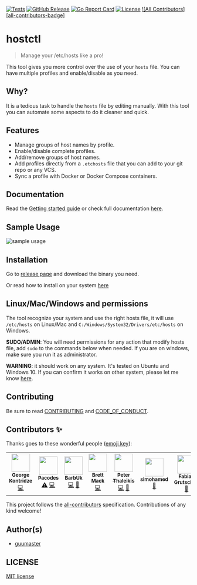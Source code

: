 [![Tests][tests-badge]][tests-link]
[![GitHub Release][release-badge]][release-link]
[![Go Report Card][report-badge]][report-link]
[![License][license-badge]][license-link]
[![All Contributors][all-contributors-badge]][all-contributors-link]


# hostctl

> Manage your /etc/hosts like a pro!

This tool gives you more control over the use of your `hosts` file. You can have multiple profiles and enable/disable as you need.


## Why?

It is a tedious task to handle the `hosts` file by editing manually. With this tool you can automate some aspects to do it cleaner and quick. 


## Features

  * Manage groups of host names by profile.
  * Enable/disable complete profiles.
  * Add/remove groups of host names.
  * Add profiles directly from a `.etchosts` file that you can add to your git repo or any VCS.
  * Sync a profile with Docker or Docker Compose containers.
  

## Documentation

Read the [Getting started guide](http://guumaster.github.io/hostctl/getting-started) 
or check full documentation [here](http://guumaster.github.io/hostctl).


## Sample Usage
![sample usage](docs/hostctl.gif)


## Installation

Go to [release page](https://github.com/guumaster/hostctl/releases) and download the binary you need.

Or read how to install on your system [here](http://guumaster.github.io/hostctl/installation/)


## Linux/Mac/Windows and permissions

The tool recognize your system and use the right hosts file, it will use `/etc/hosts` on Linux/Mac and `C:/Windows/System32/Drivers/etc/hosts` on Windows.

**SUDO/ADMIN**: You will need permissions for any action that modify hosts file, add `sudo` to the commands below when needed. If you are on windows, make sure you run it as administrator.

**WARNING**: it should work on any system. It's tested on Ubuntu and Windows 10. If you can confirm it works on other system, please let me know [here](https://github.com/guumaster/hostctl/issues/new).

## Contributing

Be sure to read [CONTRIBUTING](CONTRIBUTING.md) and [CODE_OF_CONDUCT](CODE_OF_CONDUCT.md).


## Contributors ✨

Thanks goes to these wonderful people ([emoji key](https://allcontributors.org/docs/en/emoji-key)):

<!-- ALL-CONTRIBUTORS-LIST:START - Do not remove or modify this section -->
<!-- prettier-ignore-start -->
<!-- markdownlint-disable -->
<table>
  <tr>
    <td align="center"><a href="https://github.com/gkze"><img src="https://avatars0.githubusercontent.com/u/3131232?v=4" width="50px;" alt=""/><br /><sub><b>George Kontridze</b></sub></a><br /><a href="https://github.com/guumaster/hostctl/commits?author=gkze" title="Code">💻</a></td>
    <td align="center"><a href="https://github.com/pacodes"><img src="https://avatars2.githubusercontent.com/u/28688410?v=4" width="50px;" alt=""/><br /><sub><b>Pacodes</b></sub></a><br /><a href="https://github.com/guumaster/hostctl/commits?author=pacodes" title="Tests">⚠️</a> <a href="https://github.com/guumaster/hostctl/commits?author=pacodes" title="Code">💻</a></td>
    <td align="center"><a href="https://772424.com"><img src="https://avatars3.githubusercontent.com/u/64371?v=4" width="50px;" alt=""/><br /><sub><b>BarbUk</b></sub></a><br /><a href="https://github.com/guumaster/hostctl/commits?author=BarbUk" title="Code">💻</a> <a href="#ideas-BarbUk" title="Ideas, Planning, & Feedback">🤔</a></td>
    <td align="center"><a href="https://github.com/devopsbrett"><img src="https://avatars1.githubusercontent.com/u/4403441?v=4" width="50px;" alt=""/><br /><sub><b>Brett Mack</b></sub></a><br /><a href="https://github.com/guumaster/hostctl/commits?author=devopsbrett" title="Code">💻</a></td>
    <td align="center"><a href="https://peterthaleikis.com"><img src="https://avatars0.githubusercontent.com/u/8433587?v=4" width="50px;" alt=""/><br /><sub><b>Peter Thaleikis</b></sub></a><br /><a href="https://github.com/guumaster/hostctl/commits?author=spekulatius" title="Code">💻</a> <a href="https://github.com/guumaster/hostctl/commits?author=spekulatius" title="Documentation">📖</a></td>
    <td align="center"><a href="https://github.com/smhmd"><img src="https://avatars0.githubusercontent.com/u/46059092?v=4" width="50px;" alt=""/><br /><sub><b>simohamed</b></sub></a><br /><a href="#ideas-smhmd" title="Ideas, Planning, & Feedback">🤔</a></td>
    <td align="center"><a href="https://github.com/fabiang"><img src="https://avatars2.githubusercontent.com/u/348344?v=4" width="50px;" alt=""/><br /><sub><b>Fabian Grutschus</b></sub></a><br /><a href="#ideas-fabiang" title="Ideas, Planning, & Feedback">🤔</a></td>
  </tr>
</table>

<!-- markdownlint-enable -->
<!-- prettier-ignore-end -->
<!-- ALL-CONTRIBUTORS-LIST:END -->

This project follows the [all-contributors](https://github.com/all-contributors/all-contributors) specification. Contributions of any kind welcome!


## Author(s)

* [guumaster](https://github.com/guumaster)


## LICENSE

 [MIT license](LICENSE)




<!-- JUST BADGES & LINKS -->
[tests-badge]: https://img.shields.io/github/workflow/status/guumaster/hostctl/Test
[tests-link]: https://github.com/guumaster/hostctl/actions?query=workflow%3ATest

[release-badge]: https://img.shields.io/github/release/guumaster/hostctl.svg?logo=github&labelColor=262b30
[release-link]: https://github.com/guumaster/hostctl/releases

[report-badge]: https://goreportcard.com/badge/github.com/guumaster/hostctl
[report-link]: https://goreportcard.com/report/github.com/guumaster/hostctl

[license-badge]: https://img.shields.io/github/license/guumaster/hostctl
[license-link]: https://github.com/guumaster/hostctl/LICENSE

<!-- ALL-CONTRIBUTORS-BADGE:START - Do not remove or modify this section -->
[all-contributors-link]: https://img.shields.io/badge/contributors-7-blue.svg
<!-- ALL-CONTRIBUTORS-BADGE:END -->
[all-contributors-link]: #contributors-
